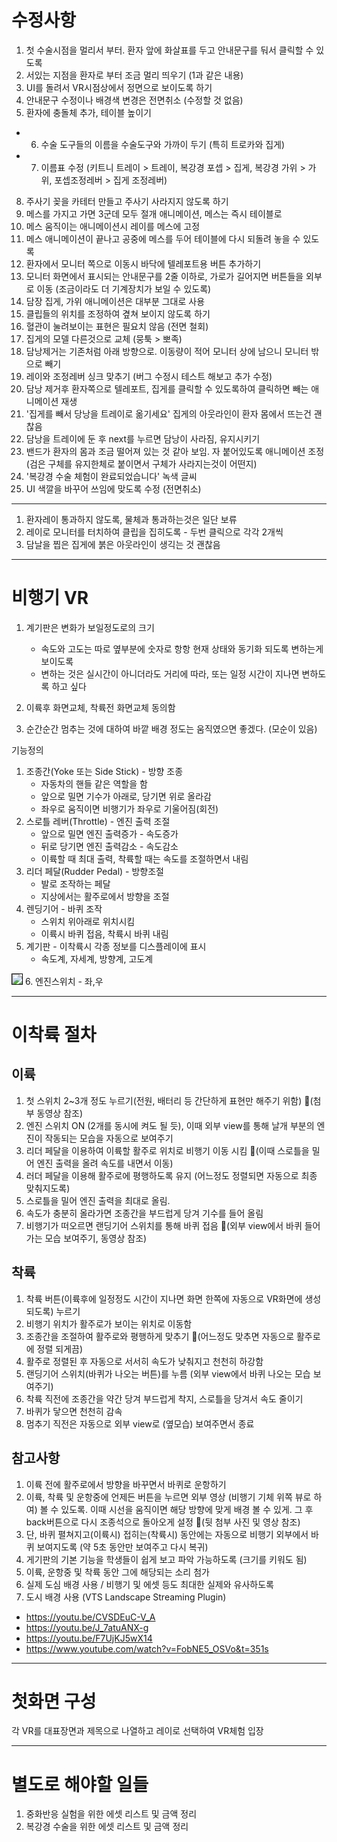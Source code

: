 # 수정사항
1. 첫 수술시점을 멀리서 부터. 환자 앞에 화살표를 두고 안내문구를 둬서 클릭할 수 있도록
2. 서있는 지점을 환자로 부터 조금 멀리 띄우기 (1과 같은 내용)
3. UI를 돌려서 VR시점상에서 정면으로 보이도록 하기
4. 안내문구 수정이나 배경색 변경은 전면취소 (수정할 것 없음)
5. 환자에 충돌체 추가, 테이블 높이기
* 6. 수술 도구들의 이름을 수술도구와 가까이 두기 (특히 트로카와 집게)
* 7. 이름표 수정 (키트니 트레이 > 트레이, 복강경 포셉 > 집게, 복강경 가위 > 가위, 포셉조정레버 > 집게 조정레버)
8. 주사기 꽂을 카테터 만들고 주사기 사라지지 않도록 하기
9. 메스를 가지고 가면 3군데 모두 절개 애니메이션, 메스는 즉시 테이블로
10. 메스 움직이는 애니메이션시 레이를 메스에 고정
11. 메스 애니메이션이 끝나고 공중에 메스를 두어 테이블에 다시 되돌려 놓을 수 있도록
12. 환자에서 모니터 쪽으로 이동시 바닥에 텔레포트용 버튼 추가하기
13. 모니터 화면에서 표시되는 안내문구를 2줄 이하로, 가로가 길어지면 버튼들을 외부로 이동 (조금이라도 더 기계장치가 보일 수 있도록)
14. 담장 집게, 가위 애니메이션은 대부분 그대로 사용
15. 클립들의 위치를 조정하여 곂쳐 보이지 않도록 하기
16. 혈관이 눌려보이는 표현은 필요치 않음 (전면 철회)
17. 집게의 모델 다른것으로 교체 (뭉툭 > 뽀족)
18. 담낭제거는 기존처럼 아래 방향으로. 이동량이 적어 모니터 상에 남으니 모니터 밖으로 빼기
19. 레이와 조정레버 싱크 맞추기 (버그 수정시 테스트 해보고 추가 수정)
20. 담낭 제거후 환자쪽으로 텔레포트, 집게를 클릭할 수 있도록하여 클릭하면 빼는 애니메이션 재생
21. '집게를 빼서 당낭을 트레이로 옮기세요' 집게의 아웃라인이 환자 몸에서 뜨는건 괜찮음
22. 담낭을 트레이에 둔 후 next를 누르면 담낭이 사라짐, 유지시키기
23. 밴드가 환자의 몸과 조금 떨어져 있는 것 같아 보임. 자 붙어있도록 애니메이션 조정 (검은 구체를 유지한체로 붙이면서 구체가 사라지는것이 어떤지)
24. '복강경 수술 체험이 완료되었습니다' 녹색 글씨
25. UI 색깔을 바꾸어 쓰임에 맞도록 수정 (전면취소)

---

1. 환자레이 통과하지 않도록, 물체과 통과하는것은 일단 보류
2. 레이로 모니터를 터치하여 클립을 집히도록 - 두번 클릭으로 각각 2개씩
3. 담날을 찝은 집게에 붉은 아웃라인이 생긱는 것 괜찮음

---

# 비행기 VR
1. 계기판은 변화가 보일정도로의 크기
    - 속도와 고도는 따로 옆부분에 숫자로 항항 현재 상태와 동기화 되도록 변하는게 보이도록
    - 변하는 것은 실시간이 아니더라도 거리에 따라, 또는 일정 시간이 지나면 변하도록 하고 싶다

2. 이륙후 화면교체, 착륙전 화면교체 동의함
3. 순간순간 멈추는 것에 대하여 바깥 배경 정도는 움직였으면 좋겠다. (모순이 있음)

기능정의
1. 조종간(Yoke 또는 Side Stick) - 방향 조종
    - 자동차의 핸들 같은 역할을 함
    - 앞으로 밀면 기수가 아래로, 당기면 위로 올라감
    - 좌우로 움직이면 비행기가 좌우로 기울어짐(회전)
2. 스로틀 레버(Throttle) - 엔진 출력 조절
    - 앞으로 밀면 엔진 출력증가 - 속도증가
    - 뒤로 당기면 엔진 출력감소 - 속도감소
    - 이륙할 때 최대 출력, 착륙할 때는 속도를 조절하면서 내림
3. 리더 페달(Rudder Pedal) - 방향조절
    - 발로 조작하는 페달
    - 지상에서는 활주로에서 방향을 조절
4. 렌딩기어 - 바퀴 조작
    - 스위치 위아래로 위치시킴
    - 이륙시 바퀴 접음, 착륙시 바퀴 내림
5. 계기판 - 이착륙시 각종 정보를 디스플레이에 표시
    - 속도계, 자세계, 방향계, 고도계
<img style='border:solid 1px black;' src="https://image.onethelab.com/resized/1742952369.jpg" />
6. 엔진스위치 - 좌,우

---

# 이착륙 절차
## 이륙
1. 첫 스위치 2~3개 정도 누르기(전원, 배터리 등 간단하게 표현만 해주기 위함) (첨부 동영상 참조)
2. 엔진 스위치 ON (2개를 동시에 켜도 될 듯), 이때 외부 view를 통해 날개 부분의 엔진이 작동되는 모습을 자동으로 보여주기 
3. 리더 페달을 이용하여 이륙할 활주로 위치로 비행기 이동  시킴 (이때 스로틀을 밀어 엔진 출력을 올려 속도를 내면서 이동)
4. 러더 페달을 이용해 활주로에 평행하도록 유지 (어느정도 정렬되면 자동으로 최종 맞춰지도록)
5. 스로틀을 밀어 엔진 출력을 최대로 올림.
6. 속도가 충분히 올라가면 조종간을 부드럽게 당겨 기수를 들어 올림
7. 비행기가 떠오르면 랜딩기어 스위치를 통해 바퀴 접음 (외부 view에서 바퀴 들어가는 모습 보여주기, 동영상 참조)
## 착륙
1. 착륙 버튼(이륙후에 일정정도 시간이 지나면 화면 한쪽에 자동으로 VR화면에 생성되도록) 누르기
2. 비행기 위치가 활주로가 보이는 위치로 이동함
3. 조종간을 조절하여 활주로와 평행하게 맞추기 (어느정도 맞추면 자동으로 활주로에 정렬 되게끔)
4. 활주로 정렬된 후 자동으로 서서히 속도가 낮춰지고 천천히 하강함
5. 랜딩기어 스위치(바퀴가 나오는 버튼)를 누름 (외부 view에서 바퀴 나오는 모습 보여주기)
6. 착륙 직전에 조종간을 약간 당겨 부드럽게 착지, 스로틀을 당겨서 속도 줄이기
7. 바퀴가 닿으면 천천히 감속 
8. 멈추기 직전은 자동으로 외부 view로 (옆모습) 보여주면서 종료

## 참고사항
1. 이륙 전에 활주로에서 방향을 바꾸면서 바퀴로 운항하기
2. 이륙, 착륙 및 운항중에 언제든 버튼을 누르면 외부 영상 (비행기 기체 위쪽 뷰로 하여) 볼 수 있도록. 이때 시선을 움직이면 해당 방향에 맞게 배경 볼 수 있게. 그 후 back버튼으로 다시 조종석으로 돌아오게 설정 (뒷 첨부 사진 및 영상 참조)
3. 단, 바퀴 펼쳐지고(이륙시) 접히는(착륙시) 동안에는 자동으로 비행기 외부에서 바퀴 보여지도록 (약 5초 동안만 보여주고 다시 복귀)
4. 게기판의 기본 기능을 학생들이 쉽게 보고 파악 가능하도록 (크기를 키워도 됨)
5. 이륙, 운항중 및 착륙 동안 그에 해당되는 소리 첨가
6. 실제 도심 배경 사용 / 비행기 및 에셋 등도 최대한 실제와 유사하도록
7. 도시 배경 사용 (VTS Landscape Streaming Plugin)

* https://youtu.be/CVSDEuC-V_A
* https://youtu.be/J_7atuANX-g
* https://youtu.be/F7UjKJ5wX14
* https://www.youtube.com/watch?v=FobNE5_OSVo&t=351s

---

# 첫화면 구성
각 VR를 대표장면과 제목으로 나열하고 레이로 선택하여 VR체험 입장

---

# 별도로 해야할 일들
1. 중화반응 실험을 위한 에셋 리스트 및 금액 정리
2. 복강경 수술을 위한 에셋 리스트 및 금액 정리
